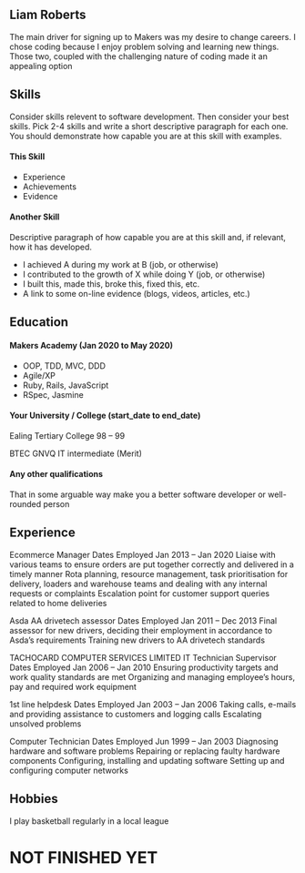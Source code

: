 ## Liam Roberts

The main driver for signing up to Makers was my desire to change careers. I chose coding because I enjoy problem solving and learning new things. Those two, coupled with the challenging nature of coding made it an appealing option

## Skills

Consider skills relevent to software development. Then consider your best skills. Pick 2-4 skills and write a short descriptive paragraph for each one. You should demonstrate how capable you are at this skill with examples.

#### This Skill

- Experience
- Achievements
- Evidence

#### Another Skill

Descriptive paragraph of how capable you are at this skill and, if relevant, how it has developed.

- I achieved A during my work at B (job, or otherwise)
- I contributed to the growth of X while doing Y (job, or otherwise)
- I built this, made this, broke this, fixed this, etc.
- A link to some on-line evidence (blogs, videos, articles, etc.)

## Education

#### Makers Academy (Jan 2020 to May 2020)

- OOP, TDD, MVC, DDD
- Agile/XP
- Ruby, Rails, JavaScript
- RSpec, Jasmine

#### Your University / College (start_date to end_date)

Ealing Tertiary College 98 – 99

BTEC GNVQ IT intermediate (Merit)


#### Any other qualifications

That in some arguable way make you a better software developer or well-rounded person

## Experience

Ecommerce Manager
Dates Employed Jan 2013 – Jan 2020
Liaise with various teams to ensure orders are put together correctly and delivered in a timely manner
Rota planning, resource management, task prioritisation for delivery, loaders and warehouse teams and dealing with any internal requests or complaints
Escalation point for customer support queries related to home deliveries

Asda AA drivetech assessor
Dates Employed Jan 2011 – Dec 2013
Final assessor for new drivers, deciding their employment in accordance to Asda’s requirements
Training new drivers to AA drivetech standards

TACHOCARD COMPUTER SERVICES LIMITED
IT Technician Supervisor
Dates Employed Jan 2006 – Jan 2010
Ensuring productivity targets and work quality standards are met
Organizing and managing employee’s hours, pay and required work equipment

1st line helpdesk
Dates Employed Jan 2003 – Jan 2006
Taking calls, e-mails and providing assistance to customers and logging calls
Escalating unsolved problems

Computer Technician
Dates Employed Jun 1999 – Jan 2003
Diagnosing hardware and software problems
Repairing or replacing faulty hardware components
Configuring, installing and updating software
Setting up and configuring computer networks

## Hobbies

I play basketball regularly in a local league

# NOT FINISHED YET 
